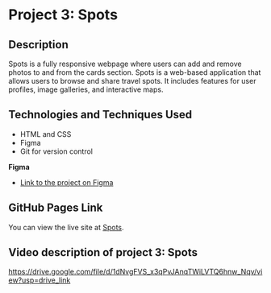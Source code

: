 # Project 3: Spots

## Description

Spots is a fully responsive webpage where users can add and remove photos to and from the cards section. Spots is a web-based application that allows users to browse and share travel spots. It includes features for user profiles, image galleries, and interactive maps.

## Technologies and Techniques Used

- HTML and CSS
- Figma
- Git for version control

**Figma**

- [Link to the project on Figma](https://www.figma.com/file/BBNm2bC3lj8QQMHlnqRsga/Sprint-3-Project-%E2%80%94-Spots?type=design&node-id=2%3A60&mode=design&t=afgNFybdorZO6cQo-1)

## GitHub Pages Link

You can view the live site at [Spots](https://github.com/jonjon5997/se_project_spots.git).

## Video description of project 3: Spots

https://drive.google.com/file/d/1dNvgFVS_x3qPvJAnqTWiLVTQ6hnw_Nqv/view?usp=drive_link
